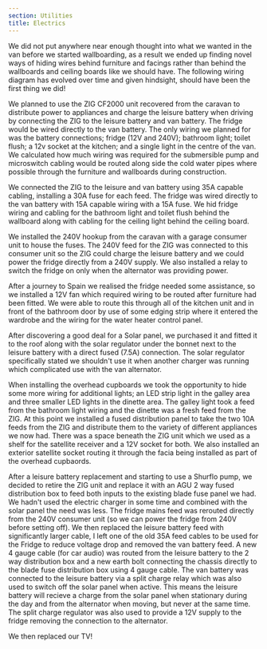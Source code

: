 ```yaml
---
section: Utilities
title: Electrics
---
```


We did not put anywhere near enough thought into what we wanted in the van before we started wallboarding, as a result we ended up finding novel ways of hiding wires behind furniture and facings rather than behind the wallboards and ceiling boards like we should have. The following wiring diagram has evolved over time and given hindsight, should have been the first thing we did! 

<div class="flickrslideshow" data-ids="[7425184558]">
</div>

We planned to use the ZIG CF2000 unit recovered from the caravan to distribute power to appliances and charge the leisure battery when driving by connecting the ZIG to the leisure battery and van battery. The fridge would be wired directly to the van battery. The only wiring we planned for was the battery connections; fridge (12V and 240V); bathroom light; toilet flush; a 12v socket at the kitchen; and a single light in the centre of the van. We calculated how much wiring was required for the submersible pump and microswitch cabling would be routed along side the cold water pipes where possible through the furniture and wallboards during construction. 

We connected the ZIG to the leisure and van battery using 35A capable cabling, installing a 30A fuse for each feed. The fridge was wired directly to the van battery with 15A capable wiring with a 15A fuse. We hid fridge wiring and cabling for the bathroom light and toilet flush behind the wallboard along with cabling for the ceiling light behind the ceiling board.

<div class="flickrslideshow" data-ids="[872278971, 1197184157, 1197207203]">
</div>

We installed the 240V hookup from the caravan with a garage consumer unit to house the fuses. The 240V feed for the ZIG was connected to this consumer unit so the ZIG could charge the leisure battery and we could power the fridge directly from a 240V supply. We also installed a relay to switch the fridge on only when the alternator was providing power. 

<div class="flickrslideshow" data-ids="[2413795589,2414622198,2414626950]">
</div>

After a journey to Spain we realised the fridge needed some assistance, so we installed a 12V fan which required wiring to be routed after furniture had been fitted. We were able to route this through all of the kitchen unit and in front of the bathroom door by use of some edging strip where it entered the wardrobe and the wiring for the water heater control panel.

After discovering a good deal for a Solar panel, we purchased it and fitted it to the roof along with the solar regulator under the bonnet next to the leisure battery with a direct fused (7.5A) connection. The solar regulator specifically stated we shouldn't use it when another charger was running which complicated use with the van alternator. 

<div class="flickrslideshow" data-ids="[2549811676,2549820662,2655469374]">
</div>

When installing the overhead cupboards we took the opportunity to hide some more wiring for additional lights; an LED strip light in the galley area and three smaller LED lights in the dinette area. The galley light took a feed from the bathroom light wiring and the dinette was a fresh feed from the ZIG. At this point we installed a fused distribution panel to take the two 10A feeds from the ZIG and distribute them to the variety of different appliances we now had. There was a space beneath the ZIG unit which we used as a shelf for the satellite receiver and a 12V socket for both. We also installed an exterior satellite socket routing it through the facia being installed as part of the overhead cupbaords. 

<div class="flickrslideshow" data-ids="[3426045393,3426045947,3426851926,2453154652,2654638803,2655467236,2321643553,2655477344]">
</div>

After a leisure battery replacement and starting to use a Shurflo pump, we decided to retire the ZIG unit and replace it with an AGU 2 way fused distribution box to feed both inputs to the existing blade fuse panel we had. We hadn't used the electric charger in some time and combined with the solar panel the need was less. The fridge mains feed was rerouted directly from the 240V consumer unit (so we can power the fridge from 240V before setting off). We then replaced the leisure battery feed with significantly larger cable, I left one of the old 35A feed cables to be used for the Fridge to reduce voltage drop and removed the van battery feed. A new 4 gauge cable (for car audio) was routed from the leisure battery to the 2 way distribution box and a new earth bolt connecting the chassis directly to the blade fuse distribution box using 4 gauge cable. The van battery was connected to the leisure battery via a split charge relay which was also used to switch off the solar panel when active. This means the leisure battery will recieve a charge from the solar panel when stationary during the day and from the alternator when moving, but never at the same time. The split charge regulator was also used to provide a 12V supply to the fridge removing the connection to the alternator.  

<div class="flickrslideshow" data-ids="[7359693154]">
</div>

We then replaced our TV!

<div class="flickrslideshow" data-ids="[7359686260]">
</div>